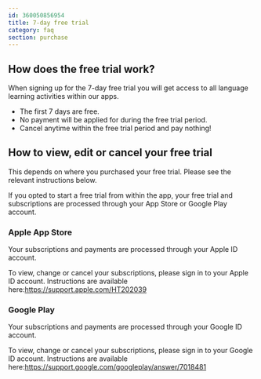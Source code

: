 ```yaml
---
id: 360050856954
title: 7-day free trial
category: faq
section: purchase
---
```


How does the free trial work?
-----------------------------

When signing up for the 7-day free trial you will get access to all language learning activities within our apps. 

- The first 7 days are free.
- No payment will be applied for during the free trial period.
- Cancel anytime within the free trial period and pay nothing!

## How to view, edit or cancel your free trial

This depends on where you purchased your free trial. Please see the relevant instructions below.

If you opted to start a free trial from within the app, your free trial and subscriptions are processed through your App Store or Google Play account.

### Apple App Store

Your subscriptions and payments are processed through your Apple ID account.

To view, change or cancel your subscriptions, please sign in to your Apple ID account. Instructions are available here:<https://support.apple.com/HT202039>

### Google Play

Your subscriptions and payments are processed through your Google ID account.

To view, change or cancel your subscriptions, please sign in to your Google ID account. Instructions are available here:<https://support.google.com/googleplay/answer/7018481>